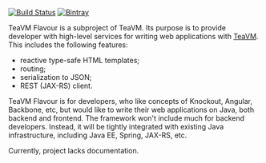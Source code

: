 [![Build Status](https://travis-ci.org/konsoletyper/teavm-flavour.svg?branch=master)](https://travis-ci.org/konsoletyper/teavm-flavour)
[![Bintray](https://api.bintray.com/packages/konsoletyper/teavm-flavour/teavm-flavour-dev/images/download.svg) ](https://bintray.com/konsoletyper/teavm-flavour/teavm-flavour-dev/_latestVersion)

TeaVM Flavour is a subproject of TeaVM.
Its purpose is to provide developer with high-level services for writing web applications with [TeaVM](http://teavm.org/).
This includes the following features:

* reactive type-safe HTML templates;
* routing;
* serialization to JSON;
* REST (JAX-RS) client.

TeaVM Flavour is for developers, who like concepts of Knockout, Angular, Backbone, etc, but would like to write their web applications on Java, both backend and frontend.
The framework won't include much for backend developers.
Instead, it will be tightly integrated with existing Java infrastructure, including Java EE, Spring, JAX-RS, etc.

Currently, project lacks documentation.
